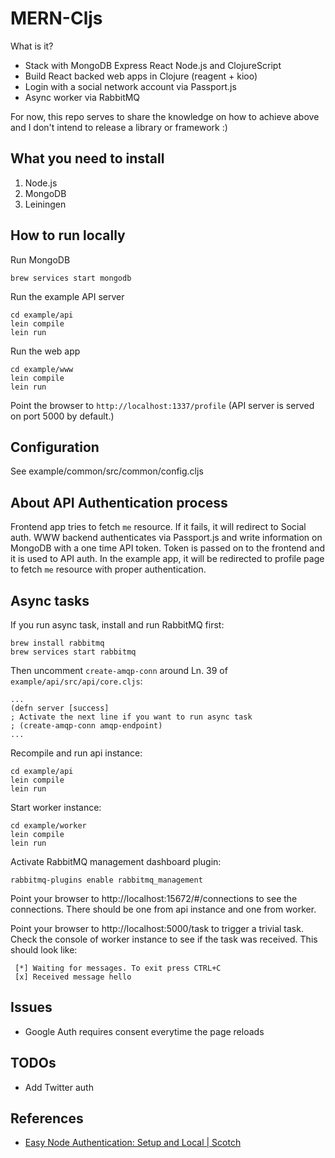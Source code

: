 # MERN-Cljs

What is it?

- Stack with MongoDB Express React Node.js and ClojureScript
- Build React backed web apps in Clojure (reagent + kioo)
- Login with a social network account via Passport.js
- Async worker via RabbitMQ

For now, this repo serves to share the knowledge on how to achieve above
and I don't intend to release a library or framework :)

## What you need to install

1. Node.js
2. MongoDB
3. Leiningen

## How to run locally

Run MongoDB

```
brew services start mongodb
```

Run the example API server

```
cd example/api 
lein compile
lein run
```

Run the web app 

```
cd example/www
lein compile
lein run
```

Point the browser to `http://localhost:1337/profile`
(API server is served on port 5000 by default.)

## Configuration

See example/common/src/common/config.cljs 

## About API Authentication process

Frontend app tries to fetch `me` resource. If it fails, it will redirect to
Social auth. WWW backend authenticates via Passport.js and write information
on MongoDB with a one time API token. Token is passed on to the frontend and
it is used to API auth. In the example app, it will be redirected to profile
page to fetch `me` resource with proper authentication.

## Async tasks

If you run async task, install and run RabbitMQ first:

```
brew install rabbitmq
brew services start rabbitmq
```

Then uncomment `create-amqp-conn` around Ln. 39 of `example/api/src/api/core.cljs`:

```
...
(defn server [success]
; Activate the next line if you want to run async task 
; (create-amqp-conn amqp-endpoint)
...
```

Recompile and run api instance:

```
cd example/api
lein compile
lein run
```

Start worker instance:

```
cd example/worker
lein compile
lein run
```

Activate RabbitMQ management dashboard plugin:

```
rabbitmq-plugins enable rabbitmq_management
```

Point your browser to http://localhost:15672/#/connections to see the connections.
There should be one from api instance and one from worker.

Point your browser to http://localhost:5000/task to trigger a trivial task.
Check the console of worker instance to see if the task was received. This should
look like:

```
 [*] Waiting for messages. To exit press CTRL+C
 [x] Received message hello
```

## Issues

- Google Auth requires consent everytime the page reloads

## TODOs

- Add Twitter auth

## References

- [Easy Node Authentication: Setup and Local | Scotch](https://scotch.io/tutorials/easy-node-authentication-setup-and-local)

